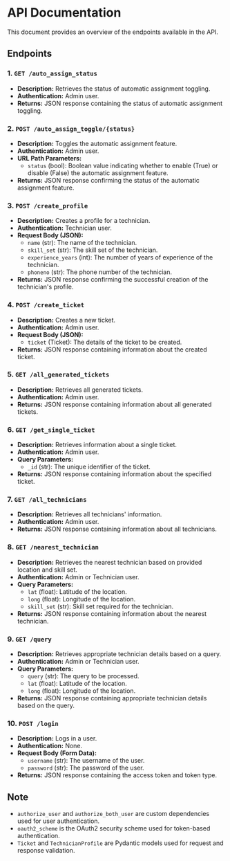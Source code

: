 # API Documentation

This document provides an overview of the endpoints available in the API.

## Endpoints

### 1. `GET /auto_assign_status`

- **Description:** Retrieves the status of automatic assignment toggling.
- **Authentication:** Admin user.
- **Returns:** JSON response containing the status of automatic assignment toggling.

### 2. `POST /auto_assign_toggle/{status}`

- **Description:** Toggles the automatic assignment feature.
- **Authentication:** Admin user.
- **URL Path Parameters:**
  - `status` (bool): Boolean value indicating whether to enable (True) or disable (False) the automatic assignment feature.
- **Returns:** JSON response confirming the status of the automatic assignment feature.

### 3. `POST /create_profile`

- **Description:** Creates a profile for a technician.
- **Authentication:** Technician user.
- **Request Body (JSON):**
  - `name` (str): The name of the technician.
  - `skill_set` (str): The skill set of the technician.
  - `experience_years` (int): The number of years of experience of the technician.
  - `phoneno` (str): The phone number of the technician.
- **Returns:** JSON response confirming the successful creation of the technician's profile.

### 4. `POST /create_ticket`

- **Description:** Creates a new ticket.
- **Authentication:** Admin user.
- **Request Body (JSON):**
  - `ticket` (Ticket): The details of the ticket to be created.
- **Returns:** JSON response containing information about the created ticket.

### 5. `GET /all_generated_tickets`

- **Description:** Retrieves all generated tickets.
- **Authentication:** Admin user.
- **Returns:** JSON response containing information about all generated tickets.

### 6. `GET /get_single_ticket`

- **Description:** Retrieves information about a single ticket.
- **Authentication:** Admin user.
- **Query Parameters:**
  - `_id` (str): The unique identifier of the ticket.
- **Returns:** JSON response containing information about the specified ticket.

### 7. `GET /all_technicians`

- **Description:** Retrieves all technicians' information.
- **Authentication:** Admin user.
- **Returns:** JSON response containing information about all technicians.

### 8. `GET /nearest_technician`

- **Description:** Retrieves the nearest technician based on provided location and skill set.
- **Authentication:** Admin or Technician user.
- **Query Parameters:**
  - `lat` (float): Latitude of the location.
  - `long` (float): Longitude of the location.
  - `skill_set` (str): Skill set required for the technician.
- **Returns:** JSON response containing information about the nearest technician.

### 9. `GET /query`

- **Description:** Retrieves appropriate technician details based on a query.
- **Authentication:** Admin or Technician user.
- **Query Parameters:**
  - `query` (str): The query to be processed.
  - `lat` (float): Latitude of the location.
  - `long` (float): Longitude of the location.
- **Returns:** JSON response containing appropriate technician details based on the query.

### 10. `POST /login`

- **Description:** Logs in a user.
- **Authentication:** None.
- **Request Body (Form Data):**
  - `username` (str): The username of the user.
  - `password` (str): The password of the user.
- **Returns:** JSON response containing the access token and token type.

## Note

- `authorize_user` and `authorize_both_user` are custom dependencies used for user authentication.
- `oauth2_scheme` is the OAuth2 security scheme used for token-based authentication.
- `Ticket` and `TechnicianProfile` are Pydantic models used for request and response validation.
